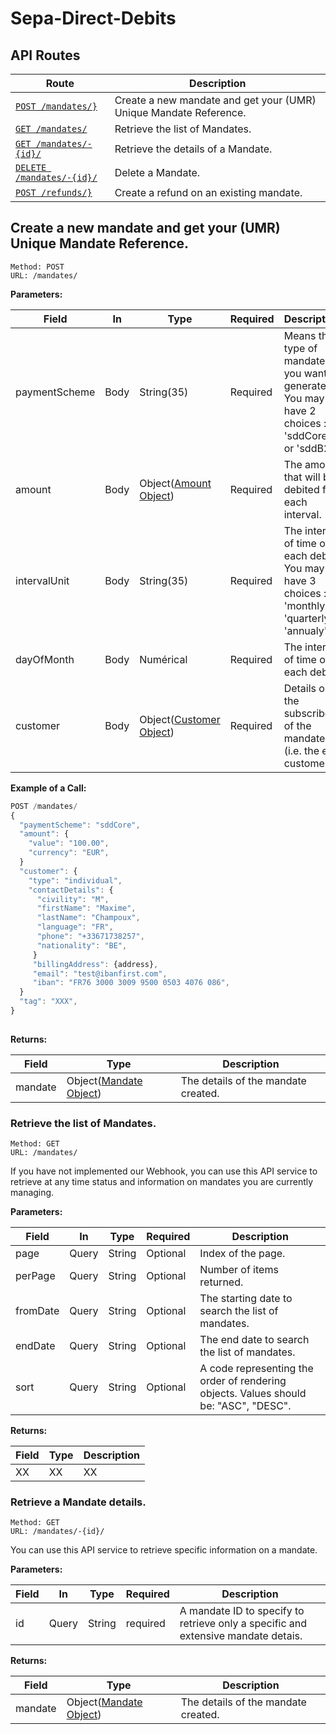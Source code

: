 # Sepa-Direct-Debits

## API Routes ##

| Route | Description |
|-------|-------------|
| [`POST /mandates/}`](#post_mandates) | Create a new mandate and get your (UMR) Unique Mandate Reference. |
| [`GET /mandates/`](#getMandates_list) | Retrieve the list of Mandates. |
| [`GET /mandates/-{id}/`](#getMandates_details) | Retrieve the details of a Mandate. |
| [`DELETE /mandates/-{id}/`](#deleteMandates_details) | Delete a Mandate. |
| [`POST /refunds/}`](#post_mandates) | Create a refund on an existing mandate. |

## <a id="post_mandates"></a> Create a new mandate and get your (UMR) Unique Mandate Reference. ##

```
Method: POST 
URL: /mandates/
```

**Parameters:**

| Field | In | Type | Required | Description |
|-------|------|------|----------|-------------|
| paymentScheme | Body | String(35) | Required | Means the type of mandate you want to generate. You may have 2 choices : 'sddCore' or 'sddB2b' |
| amount | Body | Object([Amount Object](../objects/objects.md#customer_object)) | Required | The amount that will be debited for each interval. |
| intervalUnit | Body | String(35) | Required | The interval of time of each debit. You may have 3 choices : 'monthly', 'quarterly', 'annualy'. |
| dayOfMonth | Body | Numérical | Required | The interval of time of each debit. |
| customer | Body | Object([Customer Object](../objects/objects.md#customer_object)) | Required | Details on the subscriber of the mandate. (i.e. the end customer) |

**Example of a Call:**
```js
POST /mandates/
{
  "paymentScheme": "sddCore",
  "amount": {
    "value": "100.00",
    "currency": "EUR",
  }
  "customer": {
    "type": "individual",
    "contactDetails": {
      "civility": "M",
      "firstName": "Maxime",
      "lastName": "Champoux",
      "language": "FR",
      "phone": "+33671738257",
      "nationality": "BE",
     }
     "billingAddress": {address},
     "email": "test@ibanfirst.com",
     "iban": "FR76 3000 3009 9500 0503 4076 086",
  }
  "tag": "XXX",
} 
  
 ```   
 
**Returns:**

| Field | Type | Description |
|-------|------|-------------|
| mandate | Object([Mandate Object](../objects/objects.md#mandate_object)) | The details of the mandate created. |

### <a id="getMandates_list"></a> Retrieve the list of Mandates. ###

```
Method: GET 
URL: /mandates/
```

If you have not implemented our Webhook, you can use this API service to retrieve at any time status and information on mandates you are currently managing.

**Parameters:**

| Field | In | Type | Required | Description |
|-------|------|------|----------|-------------|
| page | Query | String | Optional | Index of the page. |
| perPage | Query | String | Optional | Number of items returned. |
| fromDate | Query | String | Optional | The starting date to search the list of mandates. |
| endDate | Query | String | Optional | The end date to search the list of mandates. |
| sort | Query | String | Optional | A code representing the order of rendering objects. Values should be: "ASC", "DESC". |

**Returns:**

| Field | Type | Description |
|-------|------|-------------|
| XX | XX | XX |

### <a id="getMandates_details"></a> Retrieve a Mandate details. ###

```
Method: GET 
URL: /mandates/-{id}/
```

You can use this API service to retrieve specific information on a mandate.

**Parameters:**

| Field | In | Type | Required | Description |
|-------|------|------|----------|-------------|
| id | Query | String | required | A mandate ID to specify to retrieve only a specific and extensive mandate detais. |

**Returns:**

| Field | Type | Description |
|-------|------|-------------|
| mandate | Object([Mandate Object](../objects/objects.md#mandate_object)) | The details of the mandate created. |
